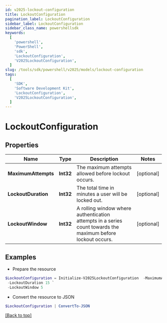 ```yaml
---
id: v2025-lockout-configuration
title: LockoutConfiguration
pagination_label: LockoutConfiguration
sidebar_label: LockoutConfiguration
sidebar_class_name: powershellsdk
keywords:
  [
    'powershell',
    'PowerShell',
    'sdk',
    'LockoutConfiguration',
    'V2025LockoutConfiguration',
  ]
slug: /tools/sdk/powershell/v2025/models/lockout-configuration
tags:
  [
    'SDK',
    'Software Development Kit',
    'LockoutConfiguration',
    'V2025LockoutConfiguration',
  ]
---
```


# LockoutConfiguration

## Properties

| Name | Type | Description | Notes |
| --- | --- | --- | --- |
| **MaximumAttempts** | **Int32** | The maximum attempts allowed before lockout occurs. | [optional] |
| **LockoutDuration** | **Int32** | The total time in minutes a user will be locked out. | [optional] |
| **LockoutWindow** | **Int32** | A rolling window where authentication attempts in a series count towards the maximum before lockout occurs. | [optional] |

## Examples

- Prepare the resource

```powershell
$LockoutConfiguration = Initialize-V2025LockoutConfiguration  -MaximumAttempts 5 `
 -LockoutDuration 15 `
 -LockoutWindow 5
```

- Convert the resource to JSON

```powershell
$LockoutConfiguration | ConvertTo-JSON
```

[[Back to top]](#)
